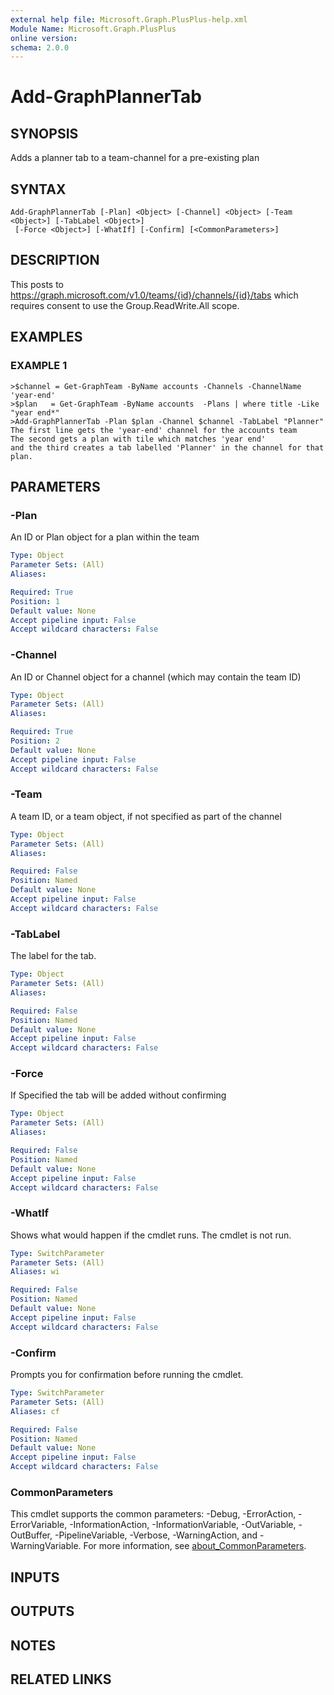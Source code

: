```yaml
---
external help file: Microsoft.Graph.PlusPlus-help.xml
Module Name: Microsoft.Graph.PlusPlus
online version:
schema: 2.0.0
---
```


# Add-GraphPlannerTab

## SYNOPSIS
Adds a planner tab to a team-channel for a pre-existing plan

## SYNTAX

```
Add-GraphPlannerTab [-Plan] <Object> [-Channel] <Object> [-Team <Object>] [-TabLabel <Object>]
 [-Force <Object>] [-WhatIf] [-Confirm] [<CommonParameters>]
```

## DESCRIPTION
This posts to https://graph.microsoft.com/v1.0/teams/{id}/channels/{id}/tabs
which requires consent to use the Group.ReadWrite.All scope.

## EXAMPLES

### EXAMPLE 1
```
>$channel = Get-GraphTeam -ByName accounts -Channels -ChannelName 'year-end'
>$plan   = Get-GraphTeam -ByName accounts  -Plans | where title -Like "year end*"
>Add-GraphPlannerTab -Plan $plan -Channel $channel -TabLabel "Planner"
The first line gets the 'year-end' channel for the accounts team
The second gets a plan with tile which matches 'year end'
and the third creates a tab labelled 'Planner' in the channel for that plan.
```

## PARAMETERS

### -Plan
An ID or Plan object for a plan within the team

```yaml
Type: Object
Parameter Sets: (All)
Aliases:

Required: True
Position: 1
Default value: None
Accept pipeline input: False
Accept wildcard characters: False
```

### -Channel
An ID or Channel object for a channel (which may contain the team ID)

```yaml
Type: Object
Parameter Sets: (All)
Aliases:

Required: True
Position: 2
Default value: None
Accept pipeline input: False
Accept wildcard characters: False
```

### -Team
A team ID, or a team object, if not specified as part of the channel

```yaml
Type: Object
Parameter Sets: (All)
Aliases:

Required: False
Position: Named
Default value: None
Accept pipeline input: False
Accept wildcard characters: False
```

### -TabLabel
The label for the tab.

```yaml
Type: Object
Parameter Sets: (All)
Aliases:

Required: False
Position: Named
Default value: None
Accept pipeline input: False
Accept wildcard characters: False
```

### -Force
If Specified the tab will be added without confirming

```yaml
Type: Object
Parameter Sets: (All)
Aliases:

Required: False
Position: Named
Default value: None
Accept pipeline input: False
Accept wildcard characters: False
```

### -WhatIf
Shows what would happen if the cmdlet runs.
The cmdlet is not run.

```yaml
Type: SwitchParameter
Parameter Sets: (All)
Aliases: wi

Required: False
Position: Named
Default value: None
Accept pipeline input: False
Accept wildcard characters: False
```

### -Confirm
Prompts you for confirmation before running the cmdlet.

```yaml
Type: SwitchParameter
Parameter Sets: (All)
Aliases: cf

Required: False
Position: Named
Default value: None
Accept pipeline input: False
Accept wildcard characters: False
```

### CommonParameters
This cmdlet supports the common parameters: -Debug, -ErrorAction, -ErrorVariable, -InformationAction, -InformationVariable, -OutVariable, -OutBuffer, -PipelineVariable, -Verbose, -WarningAction, and -WarningVariable. For more information, see [about_CommonParameters](http://go.microsoft.com/fwlink/?LinkID=113216).

## INPUTS

## OUTPUTS

## NOTES

## RELATED LINKS
